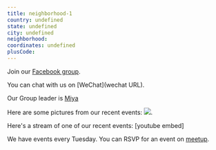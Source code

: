 ```yaml
---
title: neighborhood-1
country: undefined
state: undefined
city: undefined
neighborhood: 
coordinates: undefined
plusCode:
---
```

Join our [Facebook group](undefined).

You can chat with us on [WeChat](wechat URL).

Our Group leader is [Miya](freecodecamp.org/miya)

Here are some pictures from our recent events:
![](undefined).

Here's a stream of one of our recent events:
[youtube embed]

We have events every Tuesday. You can RSVP for an event on [meetup](meetupurl).
